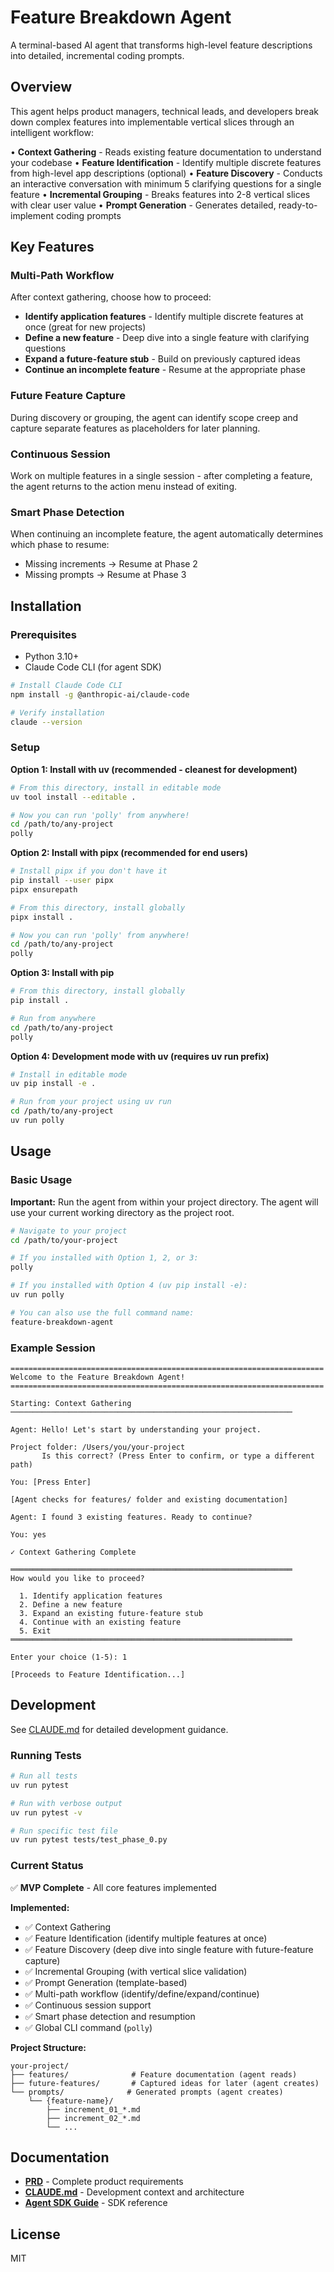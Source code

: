 # Feature Breakdown Agent

A terminal-based AI agent that transforms high-level feature descriptions into detailed, incremental coding prompts.

## Overview

This agent helps product managers, technical leads, and developers break down complex features into implementable vertical slices through an intelligent workflow:

• **Context Gathering** - Reads existing feature documentation to understand your codebase
• **Feature Identification** - Identify multiple discrete features from high-level app descriptions (optional)
• **Feature Discovery** - Conducts an interactive conversation with minimum 5 clarifying questions for a single feature
• **Incremental Grouping** - Breaks features into 2-8 vertical slices with clear user value
• **Prompt Generation** - Generates detailed, ready-to-implement coding prompts

## Key Features

### Multi-Path Workflow
After context gathering, choose how to proceed:
- **Identify application features** - Identify multiple discrete features at once (great for new projects)
- **Define a new feature** - Deep dive into a single feature with clarifying questions
- **Expand a future-feature stub** - Build on previously captured ideas
- **Continue an incomplete feature** - Resume at the appropriate phase

### Future Feature Capture
During discovery or grouping, the agent can identify scope creep and capture separate features as placeholders for later planning.

### Continuous Session
Work on multiple features in a single session - after completing a feature, the agent returns to the action menu instead of exiting.

### Smart Phase Detection
When continuing an incomplete feature, the agent automatically determines which phase to resume:
- Missing increments → Resume at Phase 2
- Missing prompts → Resume at Phase 3

## Installation

### Prerequisites

- Python 3.10+
- Claude Code CLI (for agent SDK)

```bash
# Install Claude Code CLI
npm install -g @anthropic-ai/claude-code

# Verify installation
claude --version
```

### Setup

**Option 1: Install with uv (recommended - cleanest for development)**

```bash
# From this directory, install in editable mode
uv tool install --editable .

# Now you can run 'polly' from anywhere!
cd /path/to/any-project
polly
```

**Option 2: Install with pipx (recommended for end users)**

```bash
# Install pipx if you don't have it
pip install --user pipx
pipx ensurepath

# From this directory, install globally
pipx install .

# Now you can run 'polly' from anywhere!
cd /path/to/any-project
polly
```

**Option 3: Install with pip**

```bash
# From this directory, install globally
pip install .

# Run from anywhere
cd /path/to/any-project
polly
```

**Option 4: Development mode with uv (requires uv run prefix)**

```bash
# Install in editable mode
uv pip install -e .

# Run from your project using uv run
cd /path/to/any-project
uv run polly
```

## Usage

### Basic Usage

**Important:** Run the agent from within your project directory. The agent will use your current working directory as the project root.

```bash
# Navigate to your project
cd /path/to/your-project

# If you installed with Option 1, 2, or 3:
polly

# If you installed with Option 4 (uv pip install -e):
uv run polly

# You can also use the full command name:
feature-breakdown-agent
```

### Example Session

```
======================================================================
Welcome to the Feature Breakdown Agent!
======================================================================

Starting: Context Gathering
───────────────────────────────────────────────────────────────

Agent: Hello! Let's start by understanding your project.

Project folder: /Users/you/your-project
       Is this correct? (Press Enter to confirm, or type a different path)

You: [Press Enter]

[Agent checks for features/ folder and existing documentation]

Agent: I found 3 existing features. Ready to continue?

You: yes

✓ Context Gathering Complete

═══════════════════════════════════════════════════════════════
How would you like to proceed?

  1. Identify application features
  2. Define a new feature
  3. Expand an existing future-feature stub
  4. Continue with an existing feature
  5. Exit
═══════════════════════════════════════════════════════════════

Enter your choice (1-5): 1

[Proceeds to Feature Identification...]
```

## Development

See [CLAUDE.md](CLAUDE.md) for detailed development guidance.

### Running Tests

```bash
# Run all tests
uv run pytest

# Run with verbose output
uv run pytest -v

# Run specific test file
uv run pytest tests/test_phase_0.py
```

### Current Status

✅ **MVP Complete** - All core features implemented

**Implemented:**
- ✅ Context Gathering
- ✅ Feature Identification (identify multiple features at once)
- ✅ Feature Discovery (deep dive into single feature with future-feature capture)
- ✅ Incremental Grouping (with vertical slice validation)
- ✅ Prompt Generation (template-based)
- ✅ Multi-path workflow (identify/define/expand/continue)
- ✅ Continuous session support
- ✅ Smart phase detection and resumption
- ✅ Global CLI command (`polly`)

**Project Structure:**
```
your-project/
├── features/              # Feature documentation (agent reads)
├── future-features/       # Captured ideas for later (agent creates)
└── prompts/              # Generated prompts (agent creates)
    └── {feature-name}/
        ├── increment_01_*.md
        ├── increment_02_*.md
        └── ...
```

## Documentation

- **[PRD](prompt_generator_prd.md)** - Complete product requirements
- **[CLAUDE.md](CLAUDE.md)** - Development context and architecture
- **[Agent SDK Guide](.claude/claude_agent_sdk_guide.md)** - SDK reference

## License

MIT
